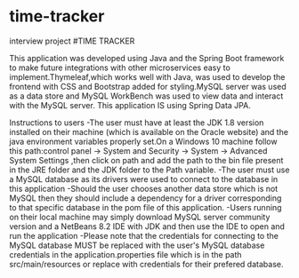 # time-tracker
interview project
#TIME TRACKER

This application was developed using Java and the Spring Boot framework to make future integrations with other microservices easy to implement.Thymeleaf,which works well with Java, was used to develop the frontend with CSS and Bootstrap added for styling.MySQL server was used as a data store and MySQL WorkBench was used to view data and interact with the MySQL server. This application IS using Spring Data JPA.

Instructions to users
-The user must have at least the JDK 1.8 version installed on their machine (which is available on the Oracle website) and the java environment variables properly set.On a Windows 10 machine follow this path:control panel -> System and Security -> System -> Advanced System Settings ,then click on path and add the path to the bin file present in the JRE folder and the JDK folder to the Path variable. -The user must use a MySQL database as its drivers were used to connect to the database in this application -Should the user chooses another data store which is not MySQL then they should include a dependency for a driver corresponding to that specific database in the pom file of this application. -Users running on their local machine may simply download MySQL server community version and a NetBeans 8.2 IDE with JDK and then use the IDE to open and run the application -Please note that the credentials for connecting to the MySQL database MUST be replaced with the user's MySQL database credentials in the application.properties file which is in the path src/main/resources or replace with credentials for their prefered database.
